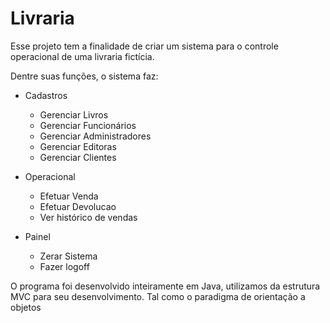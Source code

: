 # Livraria

Esse projeto tem a finalidade de criar um sistema para o controle operacional de uma livraria fictícia.

Dentre suas funções, o sistema faz:

- Cadastros
  - Gerenciar Livros
  - Gerenciar Funcionários
  - Gerenciar Administradores
  - Gerenciar Editoras
  - Gerenciar Clientes

- Operacional
  - Efetuar Venda
  - Efetuar Devolucao
  - Ver histórico de vendas

- Painel
  - Zerar Sistema
  - Fazer logoff

O programa foi desenvolvido inteiramente em Java, utilizamos da estrutura MVC para seu desenvolvimento. Tal como o paradigma de orientação a objetos

